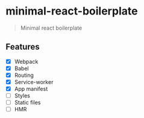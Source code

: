 # minimal-react-boilerplate
> Minimal react boilerplate

## Features
- [x] Webpack
- [x] Babel
- [x] Routing
- [x] Service-worker
- [x] App manifest
- [ ] Styles
- [ ] Static files
- [ ] HMR
